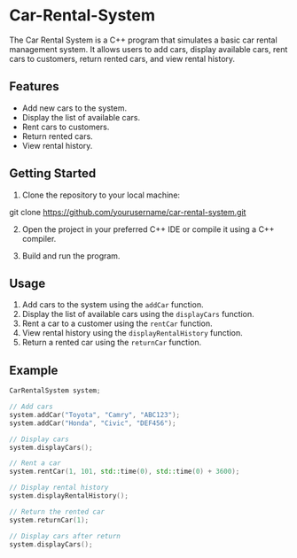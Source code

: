 # Car-Rental-System
The Car Rental System is a C++ program that simulates a basic car rental management system. It allows users to add cars, display available cars, rent cars to customers, return rented cars, and view rental history.

## Features

- Add new cars to the system.
- Display the list of available cars.
- Rent cars to customers.
- Return rented cars.
- View rental history.

## Getting Started

1. Clone the repository to your local machine:

git clone https://github.com/yourusername/car-rental-system.git

2. Open the project in your preferred C++ IDE or compile it using a C++ compiler.

3. Build and run the program.

## Usage

1. Add cars to the system using the `addCar` function.
2. Display the list of available cars using the `displayCars` function.
3. Rent a car to a customer using the `rentCar` function.
4. View rental history using the `displayRentalHistory` function.
5. Return a rented car using the `returnCar` function.

## Example

```cpp
CarRentalSystem system;

// Add cars
system.addCar("Toyota", "Camry", "ABC123");
system.addCar("Honda", "Civic", "DEF456");

// Display cars
system.displayCars();

// Rent a car
system.rentCar(1, 101, std::time(0), std::time(0) + 3600);

// Display rental history
system.displayRentalHistory();

// Return the rented car
system.returnCar(1);

// Display cars after return
system.displayCars();
